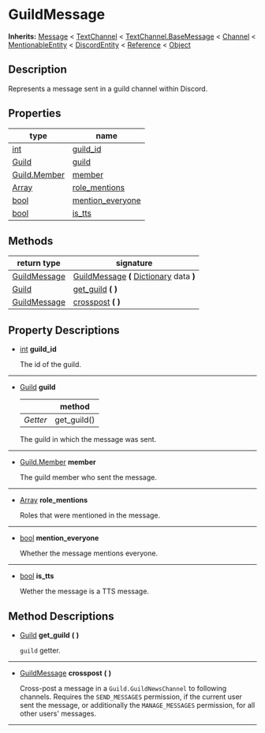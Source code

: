   
# GuildMessage
  
**Inherits:** [Message](./class_message.md) < [TextChannel](./class_textchannel.md) < [TextChannel.BaseMessage](./class_textchannel.md#basemessage) < [Channel](./class_channel.md) < [MentionableEntity](./class_mentionableentity.md) < [DiscordEntity](./class_discordentity.md) < [Reference](https://docs.godotengine.org/en/3.5/classes/class_reference.html) < [Object](https://docs.godotengine.org/en/3.5/classes/class_object.html)  
  
  
## Description
  
Represents a message sent in a guild channel within Discord.  
  
## Properties
  
| type                                                                  | name                                            |
|-----------------------------------------------------------------------|-------------------------------------------------|
| [int](https://docs.godotengine.org/en/3.5/classes/class_int.html)     | [guild\_id](#property-guild-id)                 |
| [Guild](./class_guild.md)                                             | [guild](#property-guild)                        |
| [Guild.Member](./class_guild.md#member)                               | [member](#property-member)                      |
| [Array](https://docs.godotengine.org/en/3.5/classes/class_array.html) | [role\_mentions](#property-role-mentions)       |
| [bool](https://docs.godotengine.org/en/3.5/classes/class_bool.html)   | [mention\_everyone](#property-mention-everyone) |
| [bool](https://docs.godotengine.org/en/3.5/classes/class_bool.html)   | [is\_tts](#property-is-tts)                     |  
  
## Methods
  
| return type                             | signature                                                                                                                             |
|-----------------------------------------|---------------------------------------------------------------------------------------------------------------------------------------|
| [GuildMessage](./class_guildmessage.md) | [GuildMessage](#method-GuildMessage) **(** [Dictionary](https://docs.godotengine.org/en/3.5/classes/class_dictionary.html) data **)** |
| [Guild](./class_guild.md)               | [get\_guild](#method-get-guild) **(**  **)**                                                                                          |
| [GuildMessage](./class_guildmessage.md) | [crosspost](#method-crosspost) **(**  **)**                                                                                           |  
  
## Property Descriptions
  
- <a name="property-guild-id"></a>[int](https://docs.godotengine.org/en/3.5/classes/class_int.html) **guild_id**  
  
	The id of the guild.  
________________

- 	<a name="property-guild"></a>[Guild](./class_guild.md) **guild**  
	  
	|          | method       |
	|----------|--------------|
	| *Getter* | get\_guild() |  
  
	The guild in which the message was sent.  
________________

- <a name="property-member"></a>[Guild.Member](./class_guild.md#member) **member**  
  
	The guild member who sent the message.  
________________

- <a name="property-role-mentions"></a>[Array](https://docs.godotengine.org/en/3.5/classes/class_array.html) **role_mentions**  
  
	Roles that were mentioned in the message.  
________________

- <a name="property-mention-everyone"></a>[bool](https://docs.godotengine.org/en/3.5/classes/class_bool.html) **mention_everyone**  
  
	Whether the message mentions everyone.  
________________

- <a name="property-is-tts"></a>[bool](https://docs.godotengine.org/en/3.5/classes/class_bool.html) **is_tts**  
  
	Wether the message is a TTS message.
  
  
## Method Descriptions
  
- <a name="method-get-guild"></a>[Guild](./class_guild.md) **get\_guild** **(**  **)**  
  
	`guild` getter.  
________________

- <a name="method-crosspost"></a>[GuildMessage](./class_guildmessage.md) **crosspost** **(**  **)**  
  
	Cross-post a message in a `Guild.GuildNewsChannel` to following channels.
	Requires the `SEND_MESSAGES` permission, if the current user sent the message,
	or additionally the `MANAGE_MESSAGES` permission, for all other users' messages.  
________________

  
